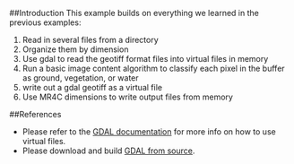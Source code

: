 ##Introduction
This example builds on everything we learned in the previous examples:

  1. Read in several files from a directory
  2. Organize them by dimension
  3. Use gdal to read the geotiff format files into virtual files in memory
  4. Run a basic image content algorithm to classify each pixel in the buffer as ground, vegetation, or water
  5. write out a gdal geotiff as a virtual file
  6. Use MR4C dimensions to write output files from memory


##References

- Please refer to the [GDAL documentation](http://www.gdal.org/cpl__vsi_8h.html) for more info on how to use virtual files.
- Please download and build [GDAL from source](http://trac.osgeo.org/gdal/wiki/BuildHints).
